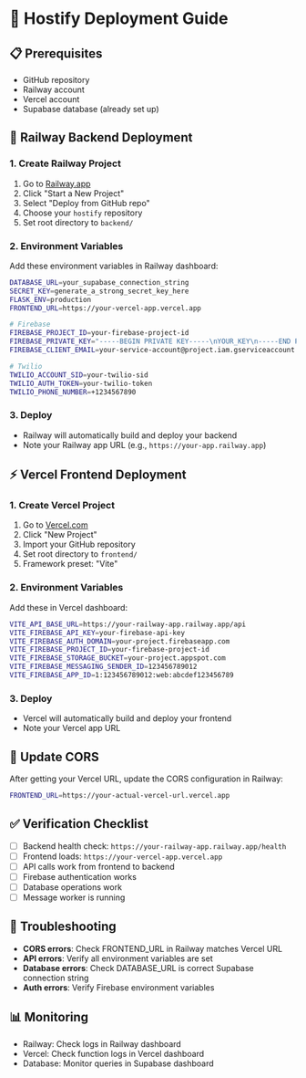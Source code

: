 # 🚀 Hostify Deployment Guide

## 📋 Prerequisites
- GitHub repository
- Railway account
- Vercel account  
- Supabase database (already set up)

## 🚂 Railway Backend Deployment

### 1. Create Railway Project
1. Go to [Railway.app](https://railway.app)
2. Click "Start a New Project"
3. Select "Deploy from GitHub repo"
4. Choose your `hostify` repository
5. Set root directory to `backend/`

### 2. Environment Variables
Add these environment variables in Railway dashboard:

```bash
DATABASE_URL=your_supabase_connection_string
SECRET_KEY=generate_a_strong_secret_key_here
FLASK_ENV=production
FRONTEND_URL=https://your-vercel-app.vercel.app

# Firebase
FIREBASE_PROJECT_ID=your-firebase-project-id
FIREBASE_PRIVATE_KEY="-----BEGIN PRIVATE KEY-----\nYOUR_KEY\n-----END PRIVATE KEY-----"
FIREBASE_CLIENT_EMAIL=your-service-account@project.iam.gserviceaccount.com

# Twilio
TWILIO_ACCOUNT_SID=your-twilio-sid
TWILIO_AUTH_TOKEN=your-twilio-token
TWILIO_PHONE_NUMBER=+1234567890
```

### 3. Deploy
- Railway will automatically build and deploy your backend
- Note your Railway app URL (e.g., `https://your-app.railway.app`)

## ⚡ Vercel Frontend Deployment

### 1. Create Vercel Project
1. Go to [Vercel.com](https://vercel.com)
2. Click "New Project"
3. Import your GitHub repository
4. Set root directory to `frontend/`
5. Framework preset: "Vite"

### 2. Environment Variables
Add these in Vercel dashboard:

```bash
VITE_API_BASE_URL=https://your-railway-app.railway.app/api
VITE_FIREBASE_API_KEY=your-firebase-api-key
VITE_FIREBASE_AUTH_DOMAIN=your-project.firebaseapp.com
VITE_FIREBASE_PROJECT_ID=your-firebase-project-id
VITE_FIREBASE_STORAGE_BUCKET=your-project.appspot.com
VITE_FIREBASE_MESSAGING_SENDER_ID=123456789012
VITE_FIREBASE_APP_ID=1:123456789012:web:abcdef123456789
```

### 3. Deploy
- Vercel will automatically build and deploy your frontend
- Note your Vercel app URL

## 🔄 Update CORS
After getting your Vercel URL, update the CORS configuration in Railway:
```bash
FRONTEND_URL=https://your-actual-vercel-url.vercel.app
```

## ✅ Verification Checklist
- [ ] Backend health check: `https://your-railway-app.railway.app/health`
- [ ] Frontend loads: `https://your-vercel-app.vercel.app`
- [ ] API calls work from frontend to backend
- [ ] Firebase authentication works
- [ ] Database operations work
- [ ] Message worker is running

## 🐛 Troubleshooting
- **CORS errors**: Check FRONTEND_URL in Railway matches Vercel URL
- **API errors**: Verify all environment variables are set
- **Database errors**: Check DATABASE_URL is correct Supabase connection string
- **Auth errors**: Verify Firebase environment variables

## 📊 Monitoring
- Railway: Check logs in Railway dashboard
- Vercel: Check function logs in Vercel dashboard
- Database: Monitor queries in Supabase dashboard